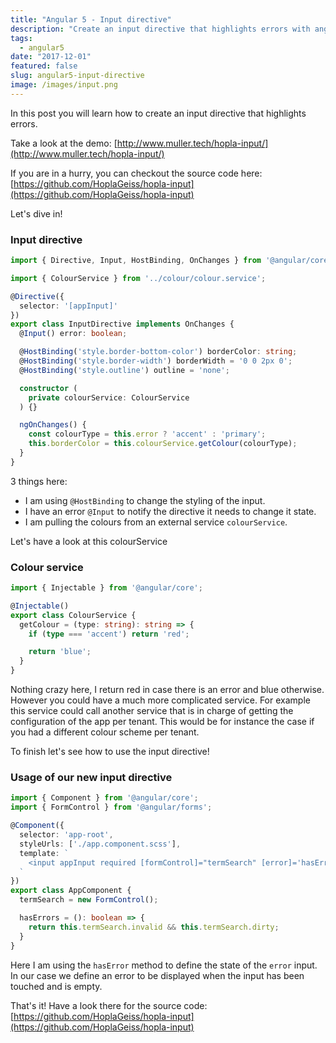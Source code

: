 ```yaml
---
title: "Angular 5 - Input directive"
description: "Create an input directive that highlights errors with angular 5"
tags:
  - angular5
date: "2017-12-01"
featured: false
slug: angular5-input-directive
image: /images/input.png
---
```


In this post you will learn how to create an input directive that highlights errors.

Take a look at the demo:
[http://www.muller.tech/hopla-input/](http://www.muller.tech/hopla-input/)

If you are in a hurry, you can checkout the source code here: [https://github.com/HoplaGeiss/hopla-input](https://github.com/HoplaGeiss/hopla-input)

Let's dive in!

### Input directive

```typescript
import { Directive, Input, HostBinding, OnChanges } from '@angular/core';

import { ColourService } from '../colour/colour.service';

@Directive({
  selector: '[appInput]'
})
export class InputDirective implements OnChanges {
  @Input() error: boolean;

  @HostBinding('style.border-bottom-color') borderColor: string;
  @HostBinding('style.border-width') borderWidth = '0 0 2px 0';
  @HostBinding('style.outline') outline = 'none';

  constructor (
    private colourService: ColourService
  ) {}

  ngOnChanges() {
    const colourType = this.error ? 'accent' : 'primary';
    this.borderColor = this.colourService.getColour(colourType);
  }
}
```
3 things here:

- I am using `@HostBinding` to change the styling of the input.
- I have an error `@Input` to notify the directive it needs to change it state.
- I am pulling the colours from an external service `colourService`.

Let's have a look at this colourService

### Colour service

```typescript
import { Injectable } from '@angular/core';

@Injectable()
export class ColourService {
  getColour = (type: string): string => {
    if (type === 'accent') return 'red';

    return 'blue';
  }
}
```

Nothing crazy here, I return red in case there is an error and blue otherwise. However you could have a much more complicated service. For example this service could call another service that is in charge of getting the configuration of the app per tenant. This would be for instance the case if you had a different colour scheme per tenant.

To finish let's see how to use the input directive!

### Usage of our new input directive

```typescript
import { Component } from '@angular/core';
import { FormControl } from '@angular/forms';

@Component({
  selector: 'app-root',
  styleUrls: ['./app.component.scss'],
  template: `
    <input appInput required [formControl]="termSearch" [error]='hasErrors()' required>
  `
})
export class AppComponent {
  termSearch = new FormControl();

  hasErrors = (): boolean => {
    return this.termSearch.invalid && this.termSearch.dirty;
  }
}
```

Here I am using the `hasError` method to define the state of the `error` input. In our case we define an error to be displayed when the input has been touched and is empty.

That's it! Have a look there for the source code: [https://github.com/HoplaGeiss/hopla-input](https://github.com/HoplaGeiss/hopla-input)
